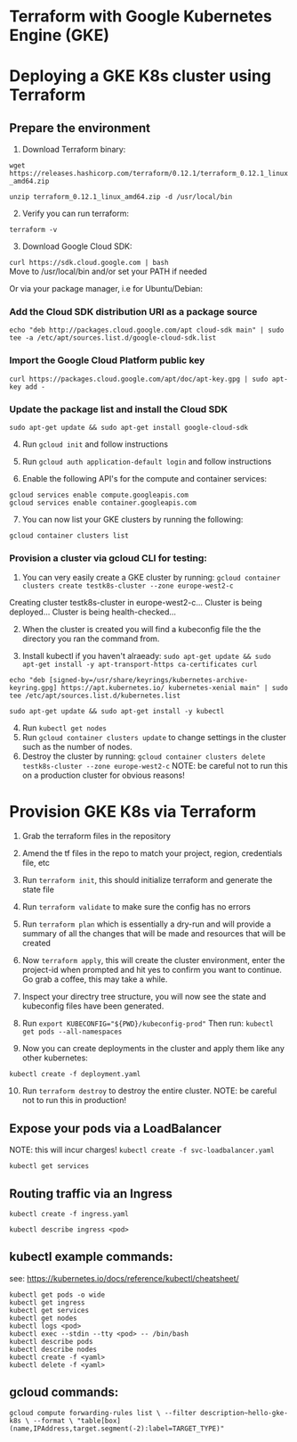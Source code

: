 # Terraform with Google Kubernetes Engine (GKE)
# Deploying a GKE K8s cluster using Terraform

## Prepare the environment

1) Download Terraform binary:

`wget https://releases.hashicorp.com/terraform/0.12.1/terraform_0.12.1_linux_amd64.zip`

`unzip terraform_0.12.1_linux_amd64.zip -d /usr/local/bin`

2) Verify you can run terraform:

`terraform -v`

3) Download Google Cloud SDK:

`curl https://sdk.cloud.google.com | bash`  
Move to /usr/local/bin and/or set your PATH if needed

Or via your package manager, i.e for Ubuntu/Debian:
### Add the Cloud SDK distribution URI as a package source
`echo "deb http://packages.cloud.google.com/apt cloud-sdk main" | sudo tee -a /etc/apt/sources.list.d/google-cloud-sdk.list`

### Import the Google Cloud Platform public key
`curl https://packages.cloud.google.com/apt/doc/apt-key.gpg | sudo apt-key add -`

### Update the package list and install the Cloud SDK
`sudo apt-get update && sudo apt-get install google-cloud-sdk`

4) Run `gcloud init` and follow instructions 
5) Run `gcloud auth application-default login` and follow instructions
   
6) Enable the following API's for the compute and container services:
   
`gcloud services enable compute.googleapis.com`  
`gcloud services enable container.googleapis.com` 

7) You can now list your GKE clusters by running the following:

`gcloud container clusters list` 

### Provision a cluster via gcloud CLI for testing:

1) You can very easily create a GKE cluster by running:
`gcloud container clusters create testk8s-cluster --zone europe-west2-c`

Creating cluster testk8s-cluster in europe-west2-c...
Cluster is being deployed...
Cluster is being health-checked...

2) When the cluster is created you will find a kubeconfig file the the directory you ran the command from.
    
3) Install kubectl if you haven't alraeady:
`sudo apt-get update && sudo apt-get install -y apt-transport-https ca-certificates curl` 

`echo "deb [signed-by=/usr/share/keyrings/kubernetes-archive-keyring.gpg] https://apt.kubernetes.io/ kubernetes-xenial main" | sudo tee /etc/apt/sources.list.d/kubernetes.list`

`sudo apt-get update && sudo apt-get install -y kubectl`

4)  Run `kubectl get nodes` 
5)  Run `gcloud container clusters update` to change settings in the cluster such as the number of nodes.
6)  Destroy the cluster by running:
`gcloud container clusters delete testk8s-cluster --zone europe-west2-c`
NOTE: be careful not to run this on a production cluster for obvious reasons!

# Provision GKE K8s via Terraform

1) Grab the terraform files in the repository

2)  Amend the tf files in the repo to match your project, region, credentials file, etc

3)  Run `terraform init`, this should initialize terraform and generate the state file
   
4) Run `terraform validate` to make sure the config has no errors 

5)  Run `terraform plan` which is essentially a dry-run and will provide a summary of all the changes that will be made and resources that will be created

6)  Now `terraform apply`, this will create the cluster environment, enter the project-id when prompted and hit yes to confirm you want to continue. Go grab a coffee, this may take a while.
   
7) Inspect your directry tree structure, you will now see the state and kubeconfig files have been generated. 
   
8) Run `export KUBECONFIG="${PWD}/kubeconfig-prod"`
Then run: `kubectl get pods --all-namespaces` 

9)  Now you can create deployments in the cluster and apply them like any other kubernetes:

`kubectl create -f deployment.yaml`

10)  Run `terraform destroy` to destroy the entire cluster.
NOTE: be careful not to run this in production!

## Expose your pods via a LoadBalancer
NOTE: this will incur charges!
`kubectl create -f svc-loadbalancer.yaml`

`kubectl get services`

## Routing traffic via an Ingress
`kubectl create -f ingress.yaml`

`kubectl describe ingress <pod>`

## kubectl example commands:
see: https://kubernetes.io/docs/reference/kubectl/cheatsheet/

`kubectl get pods -o wide`   
`kubectl get ingress`   
`kubectl get services`   
`kubectl get nodes`   
`kubectl logs <pod>`   
`kubectl exec --stdin --tty <pod> -- /bin/bash`   
`kubectl describe pods`   
`kubectl describe nodes`   
`kubectl create -f <yaml>`   
`kubectl delete -f <yaml>`   

## gcloud commands:

`gcloud compute forwarding-rules list \
  --filter description~hello-gke-k8s \
  --format \
  "table[box](name,IPAddress,target.segment(-2):label=TARGET_TYPE)"`